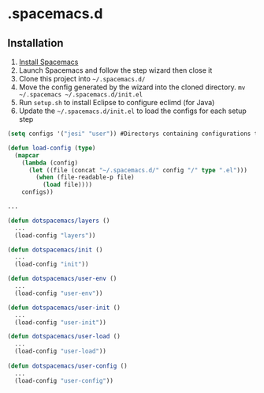 # .spacemacs.d

## Installation

1. [Install Spacemacs](https://github.com/syl20bnr/spacemacs/tree/develop#prerequisites)
1. Launch Spacemacs and follow the step wizard then close it
1. Clone this project into `~/.spacemacs.d/`
1. Move the config generated by the wizard into the cloned directory. `mv ~/.spacemacs ~/.spacemacs.d/init.el`
1. Run `setup.sh` to install Eclipse to configure eclimd (for Java)
1. Update the `~/.spacemacs.d/init.el` to load the configs for each setup step

```lisp
(setq configs '("jesi" "user")) #Directorys containing configurations to load

(defun load-config (type)
  (mapcar
    (lambda (config)
      (let ((file (concat "~/.spacemacs.d/" config "/" type ".el"))) 
        (when (file-readable-p file) 
          (load file)))) 
    configs))

...

(defun dotspacemacs/layers ()
  ...
  (load-config "layers"))

(defun dotspacemacs/init ()
  ...
  (load-config "init"))

(defun dotspacemacs/user-env ()
  ...
  (load-config "user-env"))

(defun dotspacemacs/user-init ()
  ...
  (load-config "user-init"))

(defun dotspacemacs/user-load ()
  ...
  (load-config "user-load"))
  
(defun dotspacemacs/user-config ()
  ...
  (load-config "user-config"))
  
```

